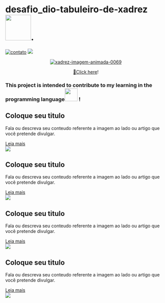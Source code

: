 # 

<p><h1>desafio_dio-tabuleiro-de-xadrez <img src="https://cdn.jsdelivr.net/gh/devicons/devicon/icons/java/java-plain-wordmark.svg" 
 width"40" height="80"/>.</h1></p> 
 
  
[![contato](https://img.shields.io/badge/Windows-0078D6?style=for-the-badge&logo=windows&logoColor=white)]()
[![](https://img.shields.io/badge/Ubuntu-E95420?style=for-the-badge&logo=ubuntu&logoColor=white)]()</p>

<div align="center">
<a href="https://www.imagensanimadas.com/cat-xadrez-613.htm"><img src="https://www.imagensanimadas.com/data/media/613/xadrez-imagem-animada-0069.gif" border="0" alt="xadrez-imagem-animada-0069" /></a>
  </div>
  
  <div align="center">
  <p><a href="https://www.imagensanimadas.com/" target="_blank">🤚Click here</a>!</p>
    </div>
 



<p><h3>This project is intended to contribute to my
 learning in the programming 
 language<img src="https://cdn.jsdelivr.net/gh/devicons/devicon/icons/java/java-plain-wordmark.svg" 
 width"40" height="40"/>
!</h3></p>

<div id="da-slider" class="da-slider">
<div class="da-slide">
<h2>
Coloque seu titulo</h2>
<p>
Fala ou descreva seu conteudo referente a imagem ao lado ou artigo que você pretende divulgar.</p>
<a href="#" class="da-link">Leia mais</a>
<div class="da-img">
<img src="http://www.iconsdb.com/icons/preview/black/google-code-xxl.png" />
</div>
</div>
<div class="da-slide">
<h2>
Coloque seu titulo</h2>
<p>
Fala ou descreva seu conteudo referente a imagem ao lado ou artigo que você pretende divulgar.</p>
<a href="#" class="da-link">Leia mais</a>
<div class="da-img">
<img src="http://www.iconsdb.com/icons/preview/black/google-blog-search-xxl.png" />
</div>
</div>
<div class="da-slide">
<h2>
Coloque seu titulo</h2>
<p>
Fala ou descreva seu conteudo referente a imagem ao lado ou artigo que você pretende divulgar.</p>
<a href="#" class="da-link">Leia mais</a>
<div class="da-img">
<img src="http://www.iconsdb.com/icons/preview/black/blogger-5-xxl.png" />
</div>
</div>
<div class="da-slide">
<h2>
Coloque seu titulo</h2>
<p>
Fala ou descreva seu conteudo referente a imagem ao lado ou artigo que você pretende divulgar.</p>
<a href="#" class="da-link">Leia mais</a>
<div class="da-img">
<img src="http://www.iconsdb.com/icons/preview/black/money-bag-xxl.png" />
</div>
</div>
<nav class="da-arrows">
<span class="da-arrows-prev"></span>
<span class="da-arrows-next"></span>
</nav>

</div>
